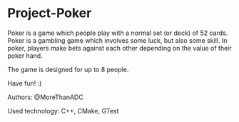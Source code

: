 # Project-Poker

Poker is a game which people play with a normal set (or deck) of 52 cards. Poker is a gambling game which involves some luck, but also some skill. In poker, players make bets against each other depending on the value of their poker hand.

The game is designed for up to 8 people.

Have fun! :)

Authors: @MoreThanADC

Used technology: C++, CMake, GTest
